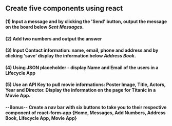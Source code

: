 ## Create five components using react

#### (1) Input a message and by clicking the 'Send' button, output the message on the board below *******Sent Messages*******.

#### (2) Add two numbers and output the answer

#### (3) Input Contact information: name, email, phone and address and by clicking 'save' display the information below *****Address Book*****. 

#### (4) Using JSON placeholder - display Name and Email of the users in a Lifecycle App

#### (5) Use an API Key to pull movie informations: Poster Image, Title, Actors, Year and Director. Display the information on the page for Titanic in a Movie App.


#### --Bonus-- Create a nav bar with six buttons to take you to their respective component of react-form-app {Home, Messages, Add Numbers, Address Book, Lifecycle App, Movie App}
